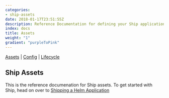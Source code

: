 ```yaml
---
categories:
- ship-assets
date: 2018-01-17T23:51:55Z
description: Reference Documentation for defining your Ship application assets 
index: docs
title: Assets
weight: "1"
gradient: "purpleToPink"
---
```


[Assets](/api/ship-assets/assets) | [Config](/api/ship-config/config) | [Lifecycle](/api/ship-lifecycle/lifecycle) 

## Ship Assets

This is the reference documenation for Ship assets. To get started with Ship, head on over to [Shipping a Helm Application](/guides/helm-application/)
